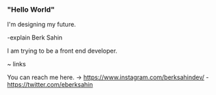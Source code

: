 ### "Hello World" 

  I'm designing my future.

-explain Berk Sahin

  I am trying to be a front end developer.

~ links 

You can reach me here. -> https://www.instagram.com/berksahindev/ - https://twitter.com/eberksahin
